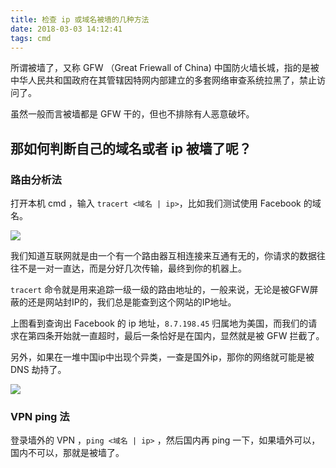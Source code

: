 ```yaml
---
title: 检查 ip 或域名被墙的几种方法
date: 2018-03-03 14:12:41
tags: cmd
---
```


所谓被墙了，又称 GFW （Great Friewall of China) 中国防火墙长城，指的是被中华人民共和国政府在其管辖因特网内部建立的多套网络审查系统拉黑了，禁止访问了。

虽然一般而言被墙都是 GFW 干的，但也不排除有人恶意破坏。
<!-- more -->
## 那如何判断自己的域名或者 ip 被墙了呢？

### 路由分析法

打开本机 cmd ，输入 `tracert <域名 | ip>`，比如我们测试使用 Facebook 的域名。

![](./01.jpg)

我们知道互联网就是由一个有一个路由器互相连接来互通有无的，你请求的数据往往不是一对一直达，而是分好几次传输，最终到你的机器上。

`tracert` 命令就是用来追踪一级一级的路由地址的，一般来说，无论是被GFW屏蔽的还是网站封IP的，我们总是能查到这个网站的IP地址。

上图看到查询出 Facebook 的 ip 地址，`8.7.198.45` 归属地为美国，而我们的请求在第四条开始就一直超时，最后一条恰好是在国内，显然就是被 GFW 拦截了。

另外，如果在一堆中国ip中出现个异类，一查是国外ip，那你的网络就可能是被 DNS 劫持了。

![](./02.jpg)

### VPN ping 法

登录墙外的 VPN ，`ping <域名 | ip>` ，然后国内再 ping 一下，如果墙外可以，国内不可以，那就是被墙了。
